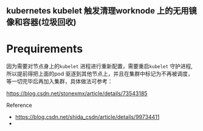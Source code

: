 ## kubernetes kubelet 触发清理worknode 上的无用镜像和容器(垃圾回收)

# Prequirements

因为需要对节点身上的`kubelet` 进程进行重新配置，需要重启`kubelet` 守护进程,所以提前得把上面的pod
驱逐到其他节点上，并且在集群中标记为不再被调度，等一切完毕后再加入集群，具体做法可参考：

https://blog.csdn.net/stonexmx/article/details/73543185





Reference


- https://blog.csdn.net/shida_csdn/article/details/99734411
- 

